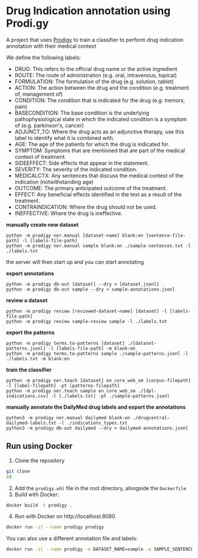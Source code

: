# Drug Indication annotation using Prodi.gy

A project that uses [Prodigy](http://prodi.gy) to train a classifier to perform drug indication annotation with their medical context

We define the following labels:

* DRUG: This refers to the official drug name or the active ingredient
* ROUTE: The route of administration (e.g. oral, intravenous, topical)
* FORMULATION: The formulation of the drug (e.g. solution, tablet)
* ACTION: The action between the drug and the condition (e.g. treatment of, management of)
* CONDITION: The condition that is indicated for the drug (e.g. tremors, pain)
* BASECONDITION: The base condition is the underlying pathophysiological state in which the indicated condition is a symptom of (e.g. parkinson's, cancer)
* ADJUNCT_TO: Where the drug acts as an adjunctive therapy, use this label to identify what it is combined with.
* AGE: The age of the patients for which the drug is indicated for.
* SYMPTOM: Symptoms that are mentioned that are part of the medical context of treatment.
* SIDEEFFECT: Side effects that appear in the statement.
* SEVERITY: The severity of the indicated condition.
* MEDICALCTX: Any sentences that discuss the medical context of the indication (notwithstanding age)
* OUTCOME: The primary anticipated outcome of the treatment.
* EFFECT: Any beneficial effects identified in the text as a result of the treatment.
* CONTRAINDICATION: Where the drug should not be used.
* INEFFECTIVE: Where the drug is ineffective.

**manually create new dataset**
   
```
python -m prodigy ner.manual [dataset-name] blank:en [sentence-file-path] -l [labels-file-path]
python -m prodigy ner.manual sample blank:en ./sample-sentences.txt -l ./labels.txt
```
the server will then start up and you can start annotating


**export annotations**
```
python -m prodigy db-out [dataset] --dry > [dataset.jsonl]
python -m prodigy db-out sample --dry > sample-annotations.jsonl

```

**review a dataset**
```
python -m prodigy review [reviewed-dataset-name] [dataset] -l [labels-file-path]
python -m prodigy review sample-review sample -l ./labels.txt

```

**export the patterns**
```
python -m prodigy terms.to-patterns [dataset] ./[dataset-patterns.jsonl] -l [labels-file-path] -m blank:en
python -m prodigy terms.to-patterns sample ./sample-patterns.jsonl -l ./labels.txt -m blank:en

```

**train the classifier**
```
python -m prodigy ner.teach [dataset] en_core_web_sm [corpus-filepath] -l [label-filepath] -pt [patterns-filepath]
python -m prodigy ner.teach sample en_core_web_sm ./[dpl-indications.csv] -l [./labels.txt] -pt ./sample-patterns.jsonl
```

**manually annotate the DailyMed drug labels and export the annotations**
```
python3 -m prodigy ner.manual dailymed blank:en ./drugcentral-dailymed-labels.txt -l ./indications_types.txt
python3 -m prodigy db-out dailymed --dry > dailymed-annotations.jsonl
```

## Run using Docker

1. Clone the repository

```bash
git clone
cd
```

2. Add the `prodigy.whl` file in the root directory, alongside the `Dockerfile`
3. Build with Docker:

```bash
docker build -t prodigy .
```

4. Run with Docker on http://localhost:8080

```bash
docker run -it --name prodigy prodigy
```

You can also use a different annotation file and labels:

```bash
docker run -it --name prodigy -e DATASET_NAME=sample -e SAMPLE_SENTENCES_FILE=sample-sentences.txt -e LABELS_FILE=labels.txt prodigy
```

 